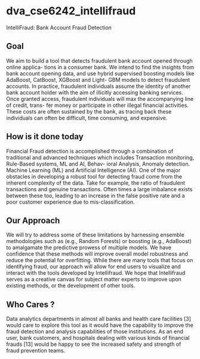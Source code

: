 # dva_cse6242_intellifraud
IntelliFraud: Bank Account Fraud Detection

## Goal
We aim to build a tool that detects fraudulent bank account opened through online applica-
tions in a consumer bank. We intend to find the insights from bank account opening data,
and use hybrid supervised boosting models like AdaBoost, CatBoost, XGBoost and Light-
GBM models to detect fraudulent accounts. In practice, fraudulent individuals assume the
identity of another bank account holder with the aim of illicitly accessing banking services.
Once granted access, fraudulent individuals will max the accompanying line of credit, trans-
fer money or participate in other illegal financial activities. These costs are often sustained
by the bank, as tracing back these individuals can often be difficult, time consuming, and
expensive.

## How is it done today
Financial Fraud detection is accomplished through a combination of traditional and advanced
techniques which includes Transaction monitoring, Rule-Based systems, ML and AI, Behav-
ioral Analysis, Anomaly detection. Machine Learning (ML) and Artificial Intelligence (AI). 
One of the major obstacles in developing a robust tool for detecting fraud come from the inherent complexity of the data. 
Take for example, the ratio of fraudulent transactions and genuine transactions. Often times a large
imbalance exists between these too, leading to an increase in the false positive rate and a
poor customer experience due to mis-classification.

## Our Approach
We will try to address some of these limitations by harnessing ensemble methodologies such
as (e.g., Random Forests) or boosting (e.g., AdaBoost) to amalgamate the predictive prowess
of multiple models. We have confidence that these methods will improve overall model
robustness and reduce the potential for overfitting. While there are many tools that focus on
identifying fraud, our approach will allow for end users to visualize and interact with the tools
developed by Intellifraud. We hope that Intellifraud serves as a creative canvas for subject
matter experts to improve upon existing methods, or the development of other tools.

## Who Cares ?
Data analytics departments in almost all banks and health care facilities [3] would care to
explore this tool as it would have the capability to improve the fraud detection and analysis
capabilities of those institutions. As an end user, bank customers, and hospitals dealing with
various kinds of financial frauds [13] would be happy to see the increased safety and strength
of fraud prevention teams.


